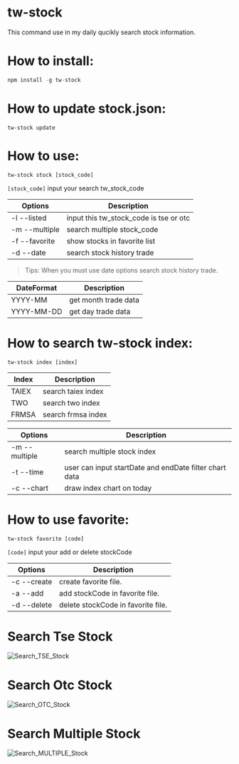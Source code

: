 # tw-stock

This command use in my daily qucikly search stock information.

# How to install:

```js
npm install -g tw-stock
```

# How to update stock.json:

```shell
tw-stock update
```

# How to use:

```shell
tw-stock stock [stock_code]
```

`[stock_code]` input your search tw_stock_code

| Options       | Description                            |
| ------------- | -------------------------------------- |
| -l --listed   | input this tw_stock_code is tse or otc |
| -m --multiple  | search multiple stock_code             |
| -f --favorite | show stocks in favorite list           |
| -d --date     | search stock history trade             |

> Tips: When you must use date options search stock history trade.

| DateFormat | Description          |
| ---------- | -------------------- |
| YYYY-MM    | get month trade data |
| YYYY-MM-DD | get day trade data   |

# How to search tw-stock index:

```shell
tw-stock index [index]
```

| Index | Description        |
| ----- | ------------------ |
| TAIEX | search taiex index |
| TWO   | search two index   |
| FRMSA | search frmsa index |

| Options       | Description                                            |
| ------------- | ------------------------------------------------------ |
| -m --multiple | search multiple stock index                            |
| -t --time     | user can input startDate and endDate filter chart data |
| -c --chart    | draw index chart on today                              |

# How to use favorite:

```shell
tw-stock favorite [code]
```

`[code]` input your add or delete stockCode

| Options     | Description                        |
| ----------- | ---------------------------------- |
| -c --create | create favorite file.              |
| -a --add    | add stockCode in favorite file.    |
| -d --delete | delete stockCode in favorite file. |

# Search Tse Stock

![Search_TSE_Stock](/images/TSE.png)

# Search Otc Stock

![Search_OTC_Stock](/images/OTC.png)

# Search Multiple Stock

![Search_MULTIPLE_Stock](/images/MULTIPLE.png)
